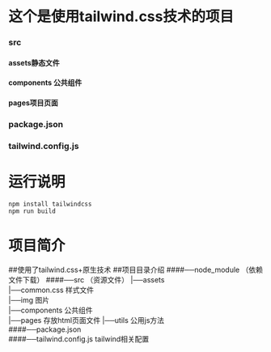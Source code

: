 # 这个是使用tailwind.css技术的项目
### src
#### assets静态文件
#### components 公共组件
#### pages项目页面
### package.json
### tailwind.config.js


# 运行说明
    npm install tailwindcss
    npm run build

# 项目简介
##使用了tailwind.css+原生技术
##项目目录介绍
####──node_module （依赖文件下载）
####──src  （资源文件）
    |──assets  
        |──common.css   样式文件   
        |──img          图片  
    |──components       公共组件  
    |──pages            存放html页面文件
    |──utils            公用js方法   
####──package.json          
####──tailwind.config.js      tailwind相关配置   

